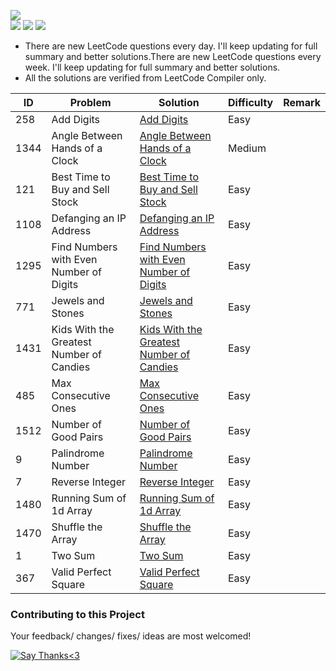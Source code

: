 <img src="https://img.shields.io/badge/Language-Cpp14-green"></img><br>
<img src="https://img.shields.io/badge/Easy-36-green"></img>
<img src="https://img.shields.io/badge/Medium-6-orange"></img>
<img src="https://img.shields.io/badge/Hard-0-red"></img>



<UL>
  <LI>There are new LeetCode questions every day. I'll keep updating for full summary and better solutions.There are new LeetCode questions every week. I'll keep updating for full summary and better solutions.</li>
  <li>All the solutions are verified from LeetCode Compiler only.</li>
</ul>


| ID   | Problem                                  | Solution                                 | Difficulty | Remark |
|------|------------------------------------------|------------------------------------------|------------|--------|
| 258  | Add Digits                               | [Add Digits](https://github.com/iayushvarshney/LeetCode-Solutions-cpp/blob/master/Easy/Add-Digits.cpp)                               | Easy       |        |
| 1344 | Angle Between Hands of a Clock           | [Angle Between Hands of a Clock](https://github.com/iayushvarshney/LeetCode-Solutions-cpp/blob/master/Medium/Angle-Between-Hands-of-a-Clock.cpp)           | Medium     |        |
| 121  | Best Time to Buy and Sell Stock          | [Best Time to Buy and Sell Stock](https://github.com/iayushvarshney/LeetCode-Solutions-cpp/blob/master/Easy/Defanging-An-IP-Address.cpp)          | Easy       |        |
| 1108 | Defanging an IP Address                  | [Defanging an IP Address](https://github.com/iayushvarshney/LeetCode-Solutions-cpp/blob/master/Easy/Defanging-An-IP-Address.cpp)                  | Easy       |        |
| 1295 | Find Numbers with Even Number of Digits  | [Find Numbers with Even Number of Digits](https://github.com/iayushvarshney/LeetCode-Solutions-cpp/blob/master/Easy/Find-Numbers-With-Even-Number-of-Digits.cpp)  | Easy       |        |
| 771  | Jewels and Stones                        | [Jewels and Stones]( https://github.com/iayushvarshney/LeetCode-Solutions-cpp/blob/master/Easy/Jewels-and-Stones.cpp  )                        | Easy       |        |
| 1431 | Kids With the Greatest Number of Candies | [Kids With the Greatest Number of Candies](https://github.com/iayushvarshney/LeetCode-Solutions-cpp/blob/master/Easy/kids-with-the-greatest-number-of-candies.cpp) | Easy       |        |
| 485  | Max Consecutive Ones                     | [Max Consecutive Ones](https://github.com/iayushvarshney/LeetCode-Solutions-cpp/blob/master/Easy/Max-Consecutive-Ones.cpp)                     | Easy       |        |
| 1512 | Number of Good Pairs                     | [Number of Good Pairs](https://github.com/iayushvarshney/LeetCode-Solutions-cpp/blob/master/Easy/Number-of-Good-Pairs.cpp)                     | Easy       |        |
| 9    | Palindrome Number                        | [Palindrome Number](https://github.com/iayushvarshney/LeetCode-Solutions-cpp/blob/master/Easy/Palindrome-Number.cpp)                        | Easy       |        |
| 7    | Reverse Integer                          | [Reverse Integer](https://github.com/iayushvarshney/LeetCode-Solutions-cpp/blob/master/Easy/Reverse-Integer.cpp)                          | Easy       |        |
| 1480 | Running Sum of 1d Array                  | [Running Sum of 1d Array](https://github.com/iayushvarshney/LeetCode-Solutions-cpp/blob/master/Easy/running_sum_of_1d_array.cpp)                  | Easy       |        |
| 1470 | Shuffle the Array                        | [Shuffle the Array](https://github.com/iayushvarshney/LeetCode-Solutions-cpp/blob/master/Easy/Shuffle-the-array.cpp)                        | Easy       |        |
| 1    | Two Sum                                  | [Two Sum](https://github.com/iayushvarshney/LeetCode-Solutions-cpp/blob/master/Easy/Two-Sum.cpp)                                  | Easy       |        |
| 367  | Valid Perfect Square                     | [Valid Perfect Square](https://github.com/iayushvarshney/LeetCode-Solutions-cpp/blob/master/Easy/Valid-Perfect-Square.cpp)                   | Easy       |        |




### Contributing to this Project
Your feedback/ changes/ fixes/ ideas are most welcomed!

[![Say Thanks<3](https://img.shields.io/badge/Say%20Thanks-!-1EAEDB.svg)](https://saythanks.io/to/akvarshney121498@gmail.com)
